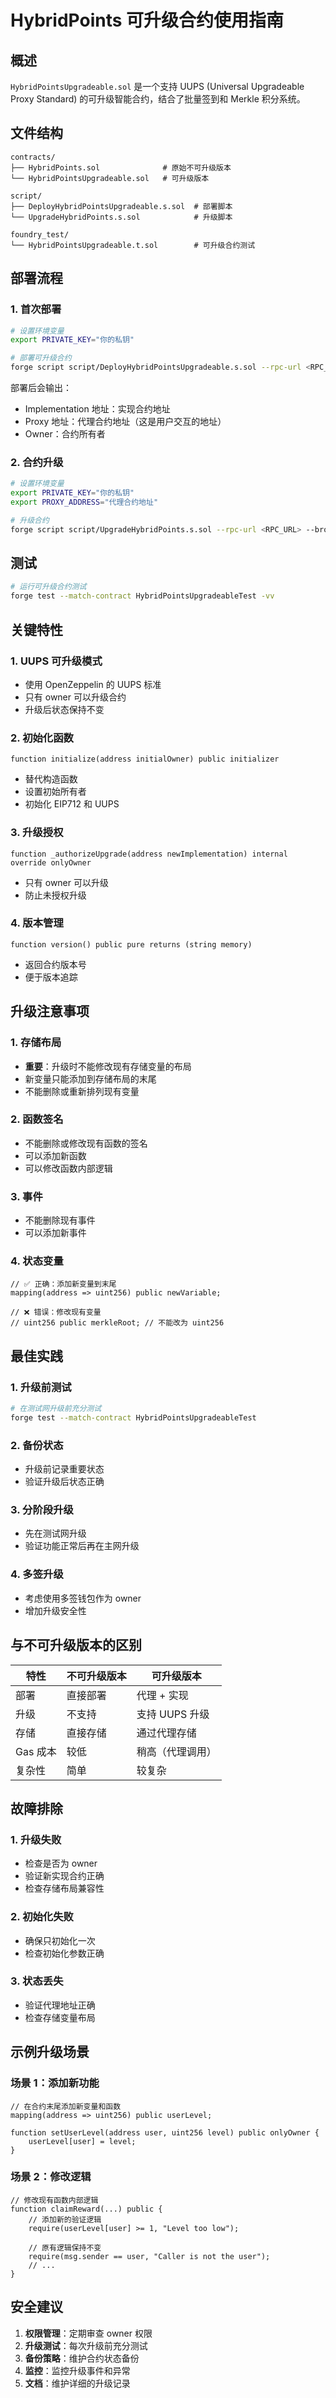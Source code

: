 # HybridPoints 可升级合约使用指南

## 概述

`HybridPointsUpgradeable.sol` 是一个支持 UUPS (Universal Upgradeable Proxy Standard) 的可升级智能合约，结合了批量签到和 Merkle 积分系统。

## 文件结构

```
contracts/
├── HybridPoints.sol              # 原始不可升级版本
└── HybridPointsUpgradeable.sol   # 可升级版本

script/
├── DeployHybridPointsUpgradeable.s.sol  # 部署脚本
└── UpgradeHybridPoints.s.sol            # 升级脚本

foundry_test/
└── HybridPointsUpgradeable.t.sol        # 可升级合约测试
```

## 部署流程

### 1. 首次部署

```bash
# 设置环境变量
export PRIVATE_KEY="你的私钥"

# 部署可升级合约
forge script script/DeployHybridPointsUpgradeable.s.sol --rpc-url <RPC_URL> --broadcast
```

部署后会输出：
- Implementation 地址：实现合约地址
- Proxy 地址：代理合约地址（这是用户交互的地址）
- Owner：合约所有者

### 2. 合约升级

```bash
# 设置环境变量
export PRIVATE_KEY="你的私钥"
export PROXY_ADDRESS="代理合约地址"

# 升级合约
forge script script/UpgradeHybridPoints.s.sol --rpc-url <RPC_URL> --broadcast
```

## 测试

```bash
# 运行可升级合约测试
forge test --match-contract HybridPointsUpgradeableTest -vv
```

## 关键特性

### 1. UUPS 可升级模式
- 使用 OpenZeppelin 的 UUPS 标准
- 只有 owner 可以升级合约
- 升级后状态保持不变

### 2. 初始化函数
```solidity
function initialize(address initialOwner) public initializer
```
- 替代构造函数
- 设置初始所有者
- 初始化 EIP712 和 UUPS

### 3. 升级授权
```solidity
function _authorizeUpgrade(address newImplementation) internal override onlyOwner
```
- 只有 owner 可以升级
- 防止未授权升级

### 4. 版本管理
```solidity
function version() public pure returns (string memory)
```
- 返回合约版本号
- 便于版本追踪

## 升级注意事项

### 1. 存储布局
- **重要**：升级时不能修改现有存储变量的布局
- 新变量只能添加到存储布局的末尾
- 不能删除或重新排列现有变量

### 2. 函数签名
- 不能删除或修改现有函数的签名
- 可以添加新函数
- 可以修改函数内部逻辑

### 3. 事件
- 不能删除现有事件
- 可以添加新事件

### 4. 状态变量
```solidity
// ✅ 正确：添加新变量到末尾
mapping(address => uint256) public newVariable;

// ❌ 错误：修改现有变量
// uint256 public merkleRoot; // 不能改为 uint256
```

## 最佳实践

### 1. 升级前测试
```bash
# 在测试网升级前充分测试
forge test --match-contract HybridPointsUpgradeableTest
```

### 2. 备份状态
- 升级前记录重要状态
- 验证升级后状态正确

### 3. 分阶段升级
- 先在测试网升级
- 验证功能正常后再在主网升级

### 4. 多签升级
- 考虑使用多签钱包作为 owner
- 增加升级安全性

## 与不可升级版本的区别

| 特性     | 不可升级版本 | 可升级版本       |
| -------- | ------------ | ---------------- |
| 部署     | 直接部署     | 代理 + 实现      |
| 升级     | 不支持       | 支持 UUPS 升级   |
| 存储     | 直接存储     | 通过代理存储     |
| Gas 成本 | 较低         | 稍高（代理调用） |
| 复杂性   | 简单         | 较复杂           |

## 故障排除

### 1. 升级失败
- 检查是否为 owner
- 验证新实现合约正确
- 检查存储布局兼容性

### 2. 初始化失败
- 确保只初始化一次
- 检查初始化参数正确

### 3. 状态丢失
- 验证代理地址正确
- 检查存储变量布局

## 示例升级场景

### 场景 1：添加新功能
```solidity
// 在合约末尾添加新变量和函数
mapping(address => uint256) public userLevel;

function setUserLevel(address user, uint256 level) public onlyOwner {
    userLevel[user] = level;
}
```

### 场景 2：修改逻辑
```solidity
// 修改现有函数内部逻辑
function claimReward(...) public {
    // 添加新的验证逻辑
    require(userLevel[user] >= 1, "Level too low");
    
    // 原有逻辑保持不变
    require(msg.sender == user, "Caller is not the user");
    // ...
}
```

## 安全建议

1. **权限管理**：定期审查 owner 权限
2. **升级测试**：每次升级前充分测试
3. **备份策略**：维护合约状态备份
4. **监控**：监控升级事件和异常
5. **文档**：维护详细的升级记录 